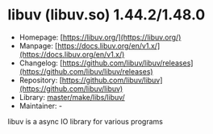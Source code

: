 # libuv (libuv.so) 1.44.2/1.48.0
 - Homepage: [https://libuv.org/](https://libuv.org/)
 - Manpage: [https://docs.libuv.org/en/v1.x/](https://docs.libuv.org/en/v1.x/)
 - Changelog: [https://github.com/libuv/libuv/releases](https://github.com/libuv/libuv/releases)
 - Repository: [https://github.com/libuv/libuv](https://github.com/libuv/libuv)
 - Library: [master/make/libs/libuv/](https://github.com/Freetz-NG/freetz-ng/tree/master/make/libs/libuv/)
 - Maintainer: -

libuv is a async IO library for various programs
